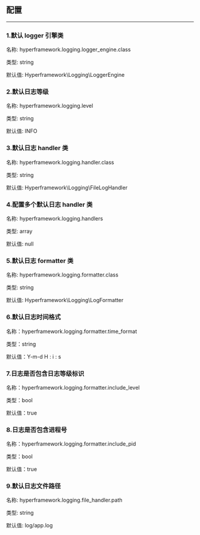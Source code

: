 ## 配置

---

### 1.默认 logger 引擎类
名称: hyperframework.logging.logger_engine.class

类型: string

默认值: Hyperframework\Logging\LoggerEngine

### 2.默认日志等级
名称: hyperframework.logging.level

类型: string

默认值: INFO

### 3.默认日志 handler 类
名称: hyperframework.logging.handler.class

类型: string

默认值: Hyperframework\Logging\FileLogHandler

### 4.配置多个默认日志 handler 类
名称: hyperframework.logging.handlers

类型: array

默认值: null

### 5.默认日志 formatter 类
名称: hyperframework.logging.formatter.class

类型: string

默认值: Hyperframework\Logging\LogFormatter

### 6.默认日志时间格式
名称：hyperframework.logging.formatter.time_format

类型：string

默认值：Y-m-d H : i : s

### 7.日志是否包含日志等级标识
名称：hyperframework.logging.formatter.include_level

类型：bool

默认值：true

### 8.日志是否包含进程号
名称：hyperframework.logging.formatter.include_pid

类型：bool

默认值：true

### 9.默认日志文件路径
名称: hyperframework.logging.file_handler.path

类型: string

默认值: log/app.log
